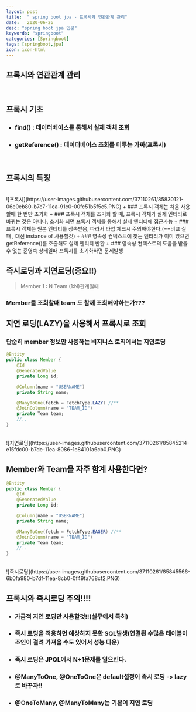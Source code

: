 ```yaml
---
layout: post
title:  " spring boot jpa - 프록시와 연관관계 관리"
date:   2020-06-26
desc: "spring boot jpa 입문"
keywords: "springboot"
categories: [Springboot]
tags: [springboot,jpa]
icon: icon-html
---
```


프록시와 연관관계 관리
-----

<br/>

## 프록시 기초
+ ### find() : 데이터베이스를 통해서 실제 객체 조회
+ ### getReference() : 데이터베이스 조회를 미루는 가짜(프록시)

<br/>

## 프록시의 특징
<br/>
![프록시](https://user-images.githubusercontent.com/37110261/85830121-06e0eb80-b7c7-11ea-91c0-00fc51b5f5c5.PNG)
+ ### 프록시 객체는 처음 사용할때 한 번만 초기화
+ ### 프록시 객체를 초기화 할 때, 프록시 객체가 실제 엔티티로 바뀌는 것은 아니다, 초기화 되면 프록시 객체를 통해서 실제 엔티티에 접근가능
+ ### 프록시 객체는 원본 엔티티를 상속받음, 따라서 타입 체크시 주의해야한다.(==비교 실패 , 대신 instance of 사용할것)
+ ### 영속성 컨텍스트에 찾는 엔티티가 이미 있으면 getReference()를 호출해도 실제 엔티티 반환
+ ### 영속성 컨텍스트의 도움을 받을 수 없는 준영속 상태일때 프록시를 초기화하면 문제발생

<br/>



## 즉시로딩과 지연로딩(중요!!)
> Member 1 : N Team (1:N)관계일때
### Member를 조회할때 team 도 함께 조회해야하는가???

## 지연 로딩(LAZY)을 사용해서 프록시로 조회
### 단순히 member 정보만 사용하는 비지니스 로직에서는 지연로딩
``` java
@Entity
public class Member {
    @Id
    @GeneratedValue
    private Long id;

    @Column(name = "USERNAME")
    private String name;

    @ManyToOne(fetch = FetchType.LAZY) //**
    @JoinColumn(name = "TEAM_ID")
    private Team team;
    //..
}

```
<br/>
![지연로딩](https://user-images.githubusercontent.com/37110261/85845214-e15fdc00-b7de-11ea-8086-1e84101a6cb0.PNG)


<br/>

## Member와 Team을 자주 함계 사용한다면?
``` java
@Entity
public class Member {
    @Id
    @GeneratedValue
    private Long id;

    @Column(name = "USERNAME")
    private String name;

    @ManyToOne(fetch = FetchType.EAGER) //**
    @JoinColumn(name = "TEAM_ID")
    private Team team;
    //..
}

```
<br/>
![즉시로딩](https://user-images.githubusercontent.com/37110261/85845566-6b0fa980-b7df-11ea-8cb0-0f49fa768cf2.PNG)

<br/>

## 프록시와 즉시로딩 주의!!!!
+ ### 가급적 지연 로딩만 사용할것!!(실무에서 특히)
+ ### 즉시 로딩을 적용하면 예상하지 못한 SQL발생(연결된 수많은 테이블이 조인이 걸려 가져올 수도 있어서 성능 다운)
+ ### 즉시 로딩은 JPQL에서 N+1문제를 일으킨다.
+ ### @ManyToOne, @OneToOne은 default설정이 즉시 로딩 -> lazy로 바꾸자!!
+ ### @OneToMany, @ManyToMany는 기본이 지연 로딩



